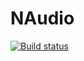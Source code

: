 
NAudio
======

[![Build status](https://ci.appveyor.com/api/projects/status/pi5dyleaskrcraum?svg=true)](https://ci.appveyor.com/project/dneelyep/naudioutils)